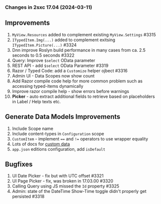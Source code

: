
### Changes in 2sxc 17.04 (2024-03-11)

## Improvements

1. `MyView.Resources` added to complement existing `MyView.Settings` #3315 
2. `ITypedItem.Img(...)` added to complement exitsing `ITypedItem.Picture(...)` #3324 
3. Dnn improve Roslyn build performance in many cases from ca. 2.5 seconds to 0.5 seconds #3322 
4. Query: Improve `$select` OData parameter
5. REST API - add `$select` OData Parameter #3319 
6. Razor / Typed Code: add a `Customize` helper ojbect #3316 
7. Admin UI - Data Scopes now show count
8. Add Razor compile code help for more common problem such as accessing typed-items dynamically
9. Improve razor compile help - show errors before warnings
10. **Picker** - auto extract additional fields to retrieve based on placeholders in Label / Help texts etc.

## Generate Data Models Improvements

1. Include Scope name
2. Include content-types in `Configuration` scope
3. `CustomItem` - implement `==` and `!=` operators to use wrapper equality
4. Lots of docs for [custom data](https://docs.2sxc.org/net-code/strongly-typed-code/index.html)
5. `app.json` editions configuration, add `isDefault`


## Bugfixes

1. UI Date Picker - fix but with UTC offset #3321 
2. UI Page Picker - fix, was broken in 17.03.00 #3320 
3. Calling Query using JS missed the `Id` property #3325 
4. Admin: state of the DateTime Show-Time toggle didn't properly get persisted #3318 
